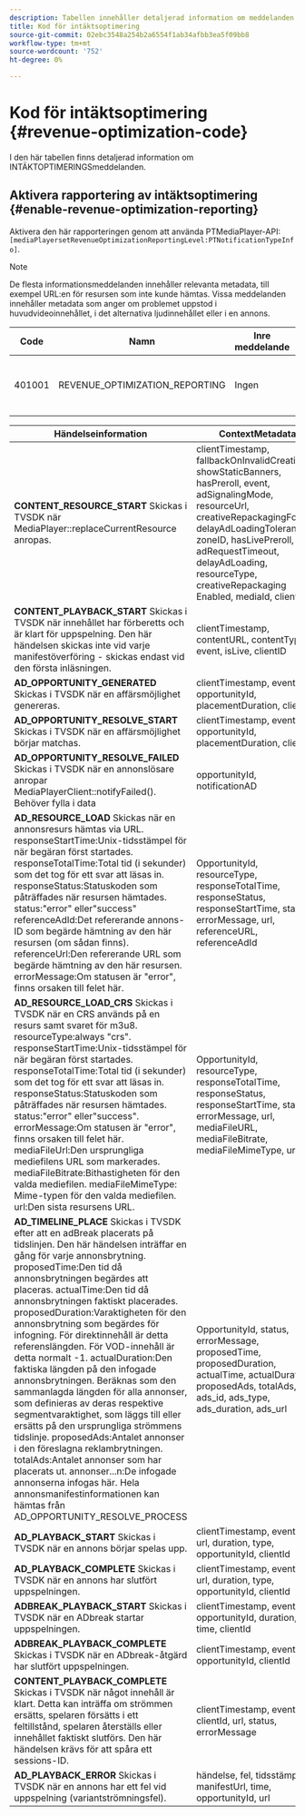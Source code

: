 ```yaml
---
description: Tabellen innehåller detaljerad information om meddelanden om intäktsoptimering.
title: Kod för intäktsoptimering
source-git-commit: 02ebc3548a254b2a6554f1ab34afbb3ea5f09bb8
workflow-type: tm+mt
source-wordcount: '752'
ht-degree: 0%

---
```


# Kod för intäktsoptimering {#revenue-optimization-code}

I den här tabellen finns detaljerad information om INTÄKTOPTIMERINGSmeddelanden.

## Aktivera rapportering av intäktsoptimering {#enable-revenue-optimization-reporting}

Aktivera den här rapporteringen genom att använda PTMediaPlayer-API: `[mediaPlayersetRevenueOptimizationReportingLevel:PTNotificationTypeInfo]`.

>[!NOTE]
>
>De flesta informationsmeddelanden innehåller relevanta metadata, till exempel URL:en för resursen som inte kunde hämtas. Vissa meddelanden innehåller metadata som anger om problemet uppstod i huvudvideoinnehållet, i det alternativa ljudinnehållet eller i en annons.

| Code | Namn | Inre meddelande | Metadatanycklar | Kommentar |
|---|---|---|---|---|
| 401001 | REVENUE_OPTIMIZATION_REPORTING | Ingen | Se tabellen nedan för metadatanycklar baserade på olika händelser. | Ingen |

| Händelseinformation | ContextMetadata |
|---|---|
| **CONTENT_RESOURCE_START** Skickas i TVSDK när MediaPlayer::replaceCurrentResource anropas. | clientTimestamp, fallbackOnInvalidCreative, showStaticBanners, hasPreroll, event, adSignalingMode, resourceUrl, creativeRepackagingFormat, delayAdLoadingTolerance, zoneID, hasLivePreroll, adRequestTimeout, delayAdLoading, resourceType, creativeRepackaging Enabled, mediaId, clientId |
| **CONTENT_PLAYBACK_START** Skickas i TVSDK när innehållet har förberetts och är klart för uppspelning. Den här händelsen skickas inte vid varje manifestöverföring - skickas endast vid den första inläsningen. | clientTimestamp, contentURL, contentType, event, isLive, clientID |
| **AD_OPPORTUNITY_GENERATED** Skickas i TVSDK när en affärsmöjlighet genereras. | clientTimestamp, event, opportunityId, placementDuration, clientId |
| **AD_OPPORTUNITY_RESOLVE_START** Skickas i TVSDK när en affärsmöjlighet börjar matchas. | clientTimestamp, event, opportunityId, placementDuration, clientId |
| **AD_OPPORTUNITY_RESOLVE_FAILED** Skickas i TVSDK när en annonslösare anropar MediaPlayerClient::notifyFailed(). Behöver fylla i data | opportunityId, notificationAD |
| **AD_RESOURCE_LOAD** Skickas när en annonsresurs hämtas via URL. responseStartTime:Unix-tidsstämpel för när begäran först startades. responseTotalTime:Total tid (i sekunder) som det tog för ett svar att läsas in. responseStatus:Statuskoden som påträffades när resursen hämtades. status:&quot;error&quot; eller&quot;success&quot; referenceAdId:Det refererande annons-ID som begärde hämtning av den här resursen (om sådan finns). referenceUrl:Den refererande URL som begärde hämtning av den här resursen. errorMessage:Om statusen är &quot;error&quot;, finns orsaken till felet här. | OpportunityId, resourceType, responseTotalTime, responseStatus, responseStartTime, status, errorMessage, url, referenceURL, referenceAdId |
| **AD_RESOURCE_LOAD_CRS** Skickas i TVSDK när en CRS används på en resurs samt svaret för m3u8. resourceType:always &quot;crs&quot;. responseStartTime:Unix-tidsstämpel för när begäran först startades. responseTotalTime:Total tid (i sekunder) som det tog för ett svar att läsas in. responseStatus:Statuskoden som påträffades när resursen hämtades. status:&quot;error&quot; eller&quot;success&quot;. errorMessage:Om statusen är &quot;error&quot;, finns orsaken till felet här. mediaFileUrl:Den ursprungliga mediefilens URL som markerades. mediaFileBitrate:Bithastigheten för den valda mediefilen. mediaFileMimeType: Mime-typen för den valda mediefilen. url:Den sista resursens URL. | OpportunityId, resourceType, responseTotalTime, responseStatus, responseStartTime, status, errorMessage, url, mediaFileURL, mediaFileBitrate, mediaFileMimeType, url |
| **AD_TIMELINE_PLACE** Skickas i TVSDK efter att en adBreak placerats på tidslinjen. Den här händelsen inträffar en gång för varje annonsbrytning. proposedTime:Den tid då annonsbrytningen begärdes att placeras. actualTime:Den tid då annonsbrytningen faktiskt placerades. proposedDuration:Varaktigheten för den annonsbrytning som begärdes för infogning. För direktinnehåll är detta referenslängden. För VOD-innehåll är detta normalt -1. actualDuration:Den faktiska längden på den infogade annonsbrytningen. Beräknas som den sammanlagda längden för alla annonser, som definieras av deras respektive segmentvaraktighet, som läggs till eller ersätts på den ursprungliga strömmens tidslinje. proposedAds:Antalet annonser i den föreslagna reklambrytningen. totalAds:Antalet annonser som har placerats ut. annonser...n:De infogade annonserna infogas här. Hela annonsmanifestinformationen kan hämtas från AD_OPPORTUNITY_RESOLVE_PROCESS | OpportunityId, status, errorMessage, proposedTime, proposedDuration, actualTime, actualDuration, proposedAds, totalAds, ads_id, ads_type, ads_duration, ads_url |
| **AD_PLAYBACK_START** Skickas i TVSDK när en annons börjar spelas upp. | clientTimestamp, event, id, url, duration, type, opportunityId, clientId |
| **AD_PLAYBACK_COMPLETE** Skickas i TVSDK när en annons har slutfört uppspelningen. | clientTimestamp, event, id, url, duration, type, opportunityId, clientId |
| **ADBREAK_PLAYBACK_START** Skickas i TVSDK när en ADbreak startar uppspelningen. | clientTimestamp, event, opportunityId, duration, time, clientId |
| **ADBREAK_PLAYBACK_COMPLETE** Skickas i TVSDK när en ADbreak-åtgärd har slutfört uppspelningen. | clientTimestamp, event, opportunityId, clientId |
| **CONTENT_PLAYBACK_COMPLETE** Skickas i TVSDK när något innehåll är klart. Detta kan inträffa om strömmen ersätts, spelaren försätts i ett feltillstånd, spelaren återställs eller innehållet faktiskt slutförs. Den här händelsen krävs för att spåra ett sessions-ID. | clientTimestamp, event, clientId, url, status, errorMessage |
| **AD_PLAYBACK_ERROR** Skickas i TVSDK när en annons har ett fel vid uppspelning (variantströmningsfel). | händelse, fel, tidsstämpel, manifestUrl, time, opportunityId, url |
